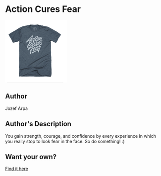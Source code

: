 # Action Cures Fear

<img src="./action-cures-fear.png" width="200" height="200" />

## Author

Jozef Arpa

## Author's Description

You gain strength, courage, and confidence by every experience in which you really stop to look fear in the face. So do something! :)

## Want your own?

<a href="https://cottonbureau.com/products/action-cures-fear" alt="Buy Now">Find it here</a>

